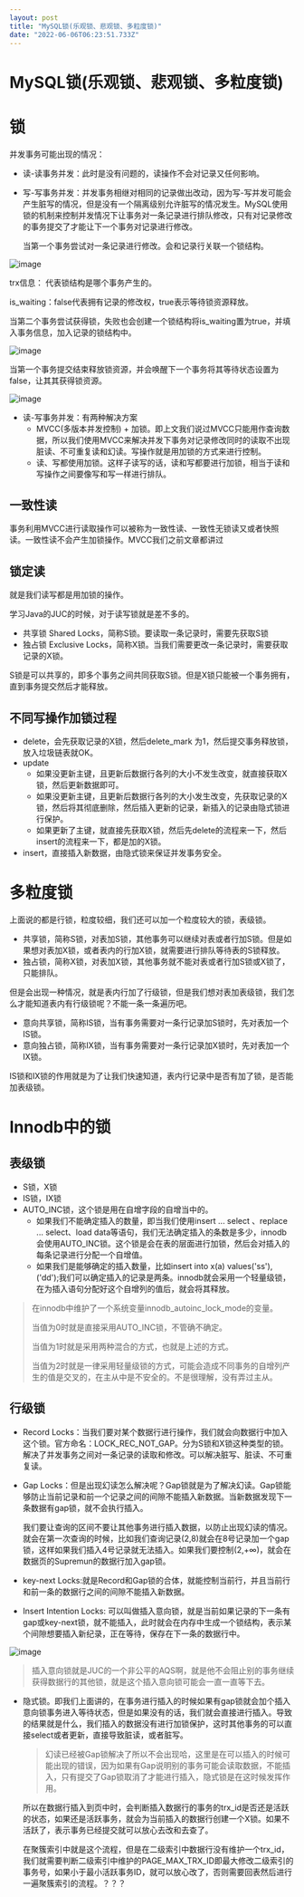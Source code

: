 ```yaml
---
layout: post
title: "MySQL锁(乐观锁、悲观锁、多粒度锁)"
date: "2022-06-06T06:23:51.733Z"
---
```

MySQL锁(乐观锁、悲观锁、多粒度锁)
====================

锁
=

并发事务可能出现的情况：

*   读-读事务并发：此时是没有问题的，读操作不会对记录又任何影响。
    
*   写-写事务并发：并发事务相继对相同的记录做出改动，因为写-写并发可能会产生脏写的情况，但是没有一个隔离级别允许脏写的情况发生。MySQL使用锁的机制来控制并发情况下让事务对一条记录进行排队修改，只有对记录修改的事务提交了才能让下一个事务对记录进行修改。
    
    当第一个事务尝试对一条记录进行修改。会和记录行关联一个锁结构。
    

![image](https://img2022.cnblogs.com/blog/2254995/202206/2254995-20220606094522635-548786765.png)

trx信息： 代表锁结构是哪个事务产生的。

is\_waiting：false代表拥有记录的修改权，true表示等待锁资源释放。

​ 当第二个事务尝试获得锁，失败也会创建一个锁结构将is\_waiting置为true，并填入事务信息，加入记录的锁结构中。

![image](https://img2022.cnblogs.com/blog/2254995/202206/2254995-20220606094526006-401376896.png)

​ 当第一个事务提交结束释放锁资源，并会唤醒下一个事务将其等待状态设置为false，让其其获得锁资源。

![image](https://img2022.cnblogs.com/blog/2254995/202206/2254995-20220606094530874-40562465.png)

*   读-写事务并发：有两种解决方案
    *   MVCC(多版本并发控制) + 加锁。即上文我们说过MVCC只能用作查询数据，所以我们使用MVCC来解决并发下事务对记录修改同时的读取不出现脏读、不可重复读和幻读。写操作就是用加锁的方式来进行控制。
    *   读、写都使用加锁。这样子读写的话，读和写都要进行加锁，相当于读和写操作之间要像写和写一样进行排队。

一致性读
----

事务利用MVCC进行读取操作可以被称为一致性读、一致性无锁读又或者快照读。一致性读不会产生加锁操作。MVCC我们之前文章都讲过

锁定读
---

就是我们读写都是用加锁的操作。

学习Java的JUC的时候，对于读写锁就是差不多的。

*   共享锁 Shared Locks，简称S锁。要读取一条记录时，需要先获取S锁
*   独占锁 Exclusive Locks，简称X锁。当我们需要更改一条记录时，需要获取记录的X锁。

S锁是可以共享的，即多个事务之间共同获取S锁。但是X锁只能被一个事务拥有，直到事务提交然后才能释放。

不同写操作加锁过程
---------

*   delete，会先获取记录的X锁，然后delete\_mark 为1，然后提交事务释放锁，放入垃圾链表就OK。
*   update
    *   如果没更新主键，且更新后数据行各列的大小不发生改变，就直接获取X锁，然后更新数据即可。
    *   如果没更新主键，且更新后数据行各列的大小发生改变，先获取记录的X锁，然后将其彻底删除，然后插入更新的记录，新插入的记录由隐式锁进行保护。
    *   如果更新了主键，就直接先获取X锁，然后先delete的流程来一下，然后insert的流程来一下，都是加的X锁。
*   insert，直接插入新数据，由隐式锁来保证并发事务安全。

多粒度锁
====

上面说的都是行锁，粒度较细，我们还可以加一个粒度较大的锁，表级锁。

*   共享锁，简称S锁，对表加S锁，其他事务可以继续对表或者行加S锁。但是如果想对表加X锁，或者表内的行加X锁，就需要进行排队等待表的S锁释放。
*   独占锁，简称X锁，对表加X锁，其他事务就不能对表或者行加S锁或X锁了，只能排队。

但是会出现一种情况，就是表内行加了行级锁，但是我们想对表加表级锁，我们怎么才能知道表内有行级锁呢？不能一条一条遍历吧。

*   意向共享锁，简称IS锁，当有事务需要对一条行记录加S锁时，先对表加一个IS锁。
*   意向独占锁，简称IX锁，当有事务需要对一条行记录加X锁时，先对表加一个IX锁。

IS锁和IX锁的作用就是为了让我们快速知道，表内行记录中是否有加了锁，是否能加表级锁。

Innodb中的锁
=========

表级锁
---

*   S锁，X锁
*   IS锁，IX锁
*   AUTO\_INC锁，这个锁是用在自增字段的自增当中的。
    *   如果我们不能确定插入的数量，即当我们使用insert ... select 、replace ... select、load data等语句，我们无法确定插入的条数是多少，innodb会使用AUTO\_INC锁。这个锁是会在表的层面进行加锁，然后会对插入的每条记录进行分配一个自增值。
    *   如果我们是能够确定的插入数量，比如insert into x(a) values('ss'),('dd');我们可以确定插入的记录是两条。innodb就会采用一个轻量级锁，在为插入语句分配好这个自增列的值后，就会将其释放。

> 在innodb中维护了一个系统变量innodb\_autoinc\_lock\_mode的变量。
> 
> 当值为0时就是直接采用AUTO\_INC锁，不管确不确定。
> 
> 当值为1时就是采用两种混合的方式，也就是上述的方式。
> 
> 当值为2时就是一律采用轻量级锁的方式，可能会造成不同事务的自增列产生的值是交叉的，在主从中是不安全的。不是很理解，没有弄过主从。

行级锁
---

*   Record Locks：当我们要对某个数据行进行操作，我们就会向数据行中加入这个锁。官方命名：LOCK\_REC\_NOT\_GAP。分为S锁和X锁这种类型的锁。解决了并发事务之间对一条记录的读取和修改。可以解决脏写、脏读、不可重复读。
    
*   Gap Locks：但是出现幻读怎么解决呢？Gap锁就是为了解决幻读。Gap锁能够防止当前记录和前一个记录之间的间隙不能插入新数据。当新数据发现下一条数据有gap锁，就不会执行插入。
    
    我们要让查询的区间不要让其他事务进行插入数据，以防止出现幻读的情况。就会在第一次查询的时候，比如我们查询记录(2,8)就会在8号记录加一个gap锁，这样如果我们插入4号记录就无法插入。如果我们要控制(2,+∞)，就会在数据页的Supremun的数据行加入gap锁。
    
*   key-next Locks:就是Record和Gap锁的合体，就能控制当前行，并且当前行和前一条的数据行之间的间隙不能插入新数据。
    
*   Insert Intention Locks: 可以叫做插入意向锁，就是当前如果记录的下一条有gap或key-next锁，就不能插入，此时就会在内存中生成一个锁结构，表示某个间隙想要插入新纪录，正在等待，保存在下一条的数据行中。
    

![image](https://img2022.cnblogs.com/blog/2254995/202206/2254995-20220606094539645-1164667981.png)

> 插入意向锁就是JUC的一个非公平的AQS啊，就是他不会阻止别的事务继续获得数据行的其他锁，就是这个插入意向锁可能会一直一直等下去。

*   隐式锁。即我们上面讲的，在事务进行插入的时候如果有gap锁就会加个插入意向锁事务进入等待状态，但是如果没有的话，我们就会直接进行插入。导致的结果就是什么，我们插入的数据没有进行加锁保护，这时其他事务的可以直接select或者更新，直接导致脏读，或者脏写。
    
    > 幻读已经被Gap锁解决了所以不会出现哈，这里是在可以插入的时候可能出现的错误，因为如果有Gap说明别的事务可能会读取数据，不能插入，只有提交了Gap锁取消了才能进行插入，隐式锁是在这时候发挥作用。
    
    所以在数据行插入到页中时，会判断插入数据行的事务的trx\_id是否还是活跃的状态，如果还是活跃事务，就会为当前插入的数据行创建一个X锁。如果不活跃了，表示事务已经提交就可以放心去改和去查了。
    
    在聚簇索引中就是这个流程，但是在二级索引中数据行没有维护一个trx\_id，我们就需要判断二级索引中维护的PAGE\_MAX\_TRX\_ID即最大修改二级索引的事务号，如果小于最小活跃事务ID，就可以放心改了，否则需要回表然后进行一遍聚簇索引的流程。？？？